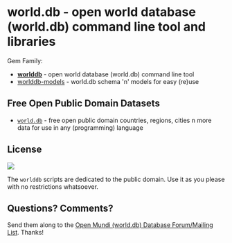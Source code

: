 # world.db - open world database (world.db) command line tool and libraries

Gem Family:

- [**worlddb**](worlddb) - open world database (world.db) command line tool
- [worlddb-models](worlddb-models) - world.db schema 'n' models for easy (re)use




## Free Open Public Domain Datasets

- [`world.db`](https://github.com/openmundi) - free open public domain countries, regions, cities n more data for use in any (programming) language




## License

![](https://publicdomainworks.github.io/buttons/zero88x31.png)

The `worlddb` scripts are dedicated to the public domain.
Use it as you please with no restrictions whatsoever.

## Questions? Comments?

Send them along to the [Open Mundi (world.db) Database Forum/Mailing List](http://groups.google.com/group/openmundi).
Thanks!

